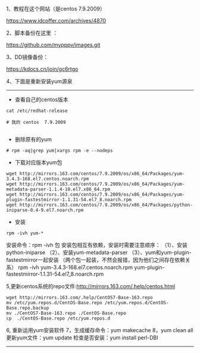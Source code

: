 1、教程在这个网站（是centos 7.9.2009）

https://www.idcoffer.com/archives/4870


2、脚本备份在这里 ：

https://github.com/mypppv/images.git


3、DD镜像备份：

https://kdocs.cn/join/gc6rtgo



4、下面是重新安装yum源泉



------------------------------------------------------------------------------------------------------------------------------------

* 查看自己的centos版本
 

```
cat /etc/redhat-release

# 我的 centos  7.9.2009


```



 * 删除原有的yum
 

```
# rpm -aq|grep yum|xargs rpm -e --nodeps

```


* 下载对应版本yum包


```
wget http://mirrors.163.com/centos/7.9.2009/os/x86_64/Packages/yum-3.4.3-168.el7.centos.noarch.rpm
wget http://mirrors.163.com/centos/7.9.2009/os/x86_64/Packages/yum-metadata-parser-1.1.4-10.el7.x86_64.rpm
wget http://mirrors.163.com/centos/7.9.2009/os/x86_64/Packages/yum-plugin-fastestmirror-1.1.31-54.el7_8.noarch.rpm
wget http://mirrors.163.com/centos/7.9.2009/os/x86_64/Packages/python-iniparse-0.4-9.el7.noarch.rpm
```

* 安装

```
rpm -ivh yum-*

```


安装命令：rpm -ivh 包
安装包相互有依赖，安装时需要注意顺序：
（1）、安装python-iniparse
（2）、安装yum-metadata-parser
（3）、yum和yum-plugin-fastestmirror一起安装
（两个包一起装，不然会报错，因为他们之间存在依赖关系）
rpm -ivh yum-3.4.3-168.el7.centos.noarch.rpm yum-plugin-fastestmirror-1.1.31-54.el7_8.noarch.rpm



5,更新centos系统的repo文件:http://mirrors.163.com/.help/centos.html

```
wget http://mirrors.163.com/.help/CentOS7-Base-163.repo
mv /etc/yum.repos.d/CentOS-Base.repo /etc/yum.repos.d/CentOS-Base.repo.backup
mv ./CentOS7-Base-163.repo ./CentOS-Base.repo
cp  ./CentOS-Base.repo /etc/yum.repos.d

```


6, 重新运用yum安装软件
7，生成缓存命令：yum makecache
8，yum clean all
更新yum文件：yum update
检查是否安装：yum install perl-DBI

------------------------------------------------------------------------------------------------------------------------------------

